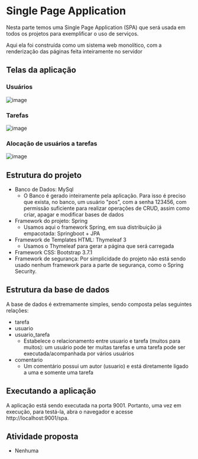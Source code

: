 # Single Page Application

Nesta parte temos uma Single Page Application (SPA) que será usada em todos os projetos para
exemplificar o uso de serviços.

Aqui ela foi construída como um sistema web monolítico, com a renderização das páginas feita
inteiramente no servidor

## Telas da aplicação

### Usuários

![image](https://media.giphy.com/media/3ohs82kLpllDktGn1C/giphy.gif)

### Tarefas

![image](https://media.giphy.com/media/3o6fIVWlrGtjU15wm4/giphy.gif)

### Alocação de usuários a tarefas

![image](https://media.giphy.com/media/3osBLvNoKQ3bzfgzBK/giphy.gif)

## Estrutura do projeto

- Banco de Dados: MySql
    - O Banco é gerado inteiramente pela aplicação. Para isso é preciso que exista, no banco, 
	um usuário "pos", com a senha 123456, com permissão suficiente para realizar operações de 
	CRUD, assim como criar, apagar e modificar bases de dados
- Framework do projeto: Spring
    - Usamos aqui o framework Spring, em sua distribuição já empacotada: Springboot + JPA
- Framework de Templates HTML: Thymeleaf 3
    - Usamos o Thymeleaf para gerar a página que será carregada
- Framework CSS: Bootstrap 3.7.1
- Framework de segurança: Por simplicidade do projeto não está sendo usado nenhum framework para
a parte de segurança, como o Spring Security.

## Estrutura da base de dados

A base de dados é extremamente simples, sendo composta pelas seguintes relações:

- tarefa
- usuario
- usuario_tarefa
    - Estabelece o relacionamento entre usuario e tarefa (muitos para muitos): um usuário pode ter
	muitas tarefas e uma tarefa pode ser executada/acompanhada por vários usuários
- comentario
    - Um comentário possui um autor (usuario) e está diretamente ligado a uma e somente uma tarefa
	
## Executando a aplicação

A aplicação está sendo executada na porta 9001. Portanto, uma vez em execução, para testá-la, abra o
navegador e acesse http://localhost:9001/spa.

## Atividade proposta

- Nenhuma

